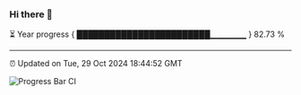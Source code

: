 ### Hi there 👋

⏳ Year progress { ████████████████████████▁▁▁▁▁▁ } 82.73 %

---

⏰ Updated on Tue, 29 Oct 2024 18:44:52 GMT

![Progress Bar CI](https://github.com/IshwaranRudhara/GIT-ACTION/workflows/Progress%20Bar%20CI/badge.svg)

